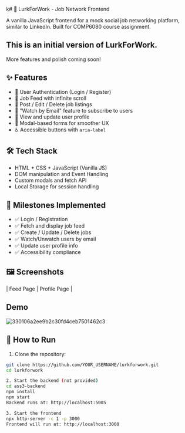 k# 💼 LurkForWork - Job Network Frontend

A vanilla JavaScript frontend for a mock social job networking platform, similar to LinkedIn. Built for COMP6080 course assignment.

## This is an initial version of LurkForWork.
More features and polish coming soon!

## ✨ Features

- 🔐 User Authentication (Login / Register)
- 📰 Job Feed with infinite scroll
- 📝 Post / Edit / Delete job listings
- 📩 "Watch by Email" feature to subscribe to users
- 👤 View and update user profile
- 🧠 Modal-based forms for smoother UX
- ♿ Accessible buttons with `aria-label`

## 🛠️ Tech Stack

- HTML + CSS + JavaScript (Vanilla JS)
- DOM manipulation and Event Handling
- Custom modals and fetch API
- Local Storage for session handling

## 🧪 Milestones Implemented

- ✅ Login / Registration
- ✅ Fetch and display job feed
- ✅ Create / Update / Delete jobs
- ✅ Watch/Unwatch users by email
- ✅ Update user profile info
- ✅ Accessibility compliance

## 🖼️ Screenshots

| Feed Page | Profile Page |

## Demo
![330106a2ee9b2c30fd4ceb7501462c3](https://github.com/user-attachments/assets/0edba703-268a-4789-8b55-749f8841cc72)


## 🚀 How to Run

1. Clone the repository:
```bash
git clone https://github.com/YOUR_USERNAME/lurkforwork.git
cd lurkforwork

2. Start the backend (not provided)
cd ass3-backend
npm install
npm start
Backend runs at: http://localhost:5005

3. Start the frontend
npx http-server -c 1 -p 3000
Frontend will run at: http://localhost:3000
